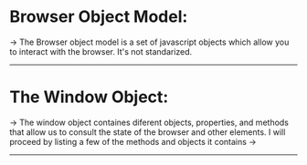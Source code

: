 # Browser Object Model:
-> The Browser object model is a set of javascript objects which allow you to interact with the browser. It's not standarized.

---

# The Window Object:
-> The window object containes diferent objects, properties, and methods that allow us to consult the state of the browser and other elements. I will proceed by listing a few of the methods and objects it contains
->

---